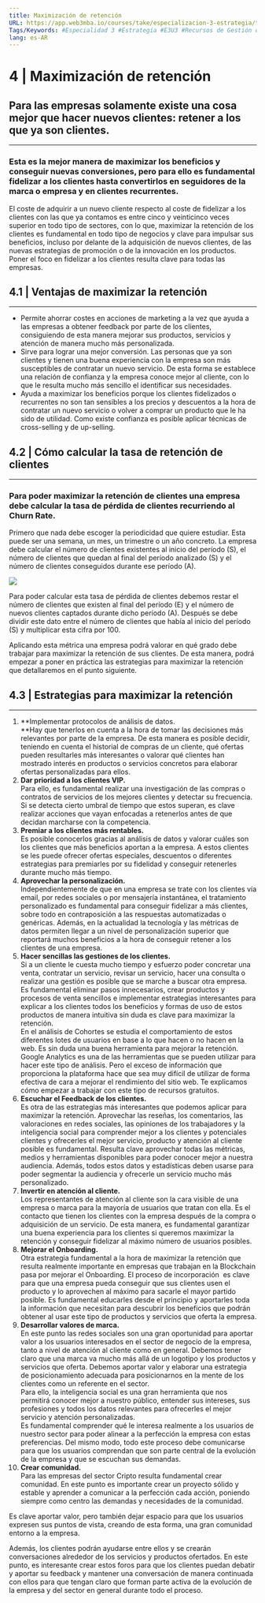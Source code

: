 ```yaml
---
title: Maximización de retención
URL: https://app.web3mba.io/courses/take/especializacion-3-estrategia/texts/37531392-u3-04-maximizacion-de-retencion
Tags/Keywords: #Especialidad 3 #Estrategia #E3U3 #Recursos de Gestión de Clientes #Recursos de Gestión #Gestión de Clientes #
lang: es-AR
---
```

# 4 | Maximización de retención

## Para las empresas solamente existe una cosa mejor que hacer nuevos clientes: retener a los que ya son clientes. 

---

### Esta es la mejor manera de maximizar los beneficios y conseguir nuevas conversiones, pero para ello es fundamental fidelizar a los clientes hasta convertirlos en seguidores de la marca o empresa y en clientes recurrentes. 

El coste de adquirir a un nuevo cliente respecto al coste de fidelizar a los clientes con las que ya contamos es entre cinco y veinticinco veces superior en todo tipo de sectores, con lo que, maximizar la retención de los clientes es fundamental en todo tipo de negocios y clave para impulsar sus beneficios, incluso por delante de la adquisición de nuevos clientes, de las nuevas estrategias de promoción o de la innovación en los productos. Poner el foco en fidelizar a los clientes resulta clave para todas las empresas.

  

## 4.1 | Ventajas de maximizar la retención

---

- Permite ahorrar costes en acciones de marketing a la vez que ayuda a las empresas a obtener feedback por parte de los clientes, consiguiendo de esta manera mejorar sus productos, servicios y atención de manera mucho más personalizada.
- Sirve para lograr una mejor conversión. Las personas que ya son clientes y tienen una buena experiencia con la empresa son más susceptibles de contratar un nuevo servicio. De esta forma se establece una relación de confianza y la empresa conoce mejor al cliente, con lo que le resulta mucho más sencillo el identificar sus necesidades.
- Ayuda a maximizar los beneficios porque los clientes fidelizados o recurrentes no son tan sensibles a los precios y descuentos a la hora de contratar un nuevo servicio o volver a comprar un producto que le ha sido de utilidad. Como existe confianza es posible aplicar técnicas de cross-selling y de up-selling.

## 4.2 | Cómo calcular la tasa de retención de clientes

---

### Para poder maximizar la retención de clientes una empresa debe calcular la tasa de pérdida de clientes recurriendo al Churn Rate. 

Primero que nada debe escoger la periodicidad que quiere estudiar. Esta puede ser una semana, un mes, un trimestre o un año concreto. La empresa debe calcular el número de clientes existentes al inicio del período (S), el número de clientes que quedan al final del período analizado (S) y el número de clientes conseguidos durante ese período (A).

![](https://files.cdn.thinkific.com/file_uploads/636320/images/910/3ca/3da/tasa_retencion_clientes_Mesa_de_trabajo_1.png)

Para poder calcular esta tasa de pérdida de clientes debemos restar el número de clientes que existen al final del período (E) y el número de nuevos clientes captados durante dicho período (A). Después se debe dividir este dato entre el número de clientes que había al inicio del período (S) y multiplicar esta cifra por 100.

Aplicando esta métrica una empresa podrá valorar en qué grado debe trabajar para maximizar la retención de sus clientes. De esta manera, podrá empezar a poner en práctica las estrategias para maximizar la retención que detallaremos en el punto siguiente.

## 4.3 | Estrategias para maximizar la retención

---

1. **Implementar protocolos de análisis de datos.  
    **Hay que tenerlos en cuenta a la hora de tomar las decisiones más relevantes por parte de la empresa. De esta manera es posible decidir, teniendo en cuenta el historial de compras de un cliente, qué ofertas pueden resultarles más interesantes o valorar qué clientes han mostrado interés en productos o servicios concretos para elaborar ofertas personalizadas para ellos.
2. **Dar prioridad a los clientes VIP.**  
    Para ello, es fundamental realizar una investigación de las compras o contratos de servicios de los mejores clientes y detectar su frecuencia. Si se detecta cierto umbral de tiempo que estos superan, es clave realizar acciones que vayan enfocadas a retenerlos antes de que decidan marcharse con la competencia.
3. **Premiar a los clientes más rentables.**  
    Es posible conocerlos gracias al análisis de datos y valorar cuáles son los clientes que más beneficios aportan a la empresa. A estos clientes se les puede ofrecer ofertas especiales, descuentos o diferentes estrategias para premiarles por su fidelidad y conseguir retenerles durante mucho más tiempo.
4. **Aprovechar la personalización.**   
    Independientemente de que en una empresa se trate con los clientes vía email, por redes sociales o por mensajería instantánea, el tratamiento personalizado es fundamental para conseguir fidelizar a más clientes, sobre todo en contraposición a las respuestas automatizadas o genéricas. Además, en la actualidad la tecnología y las métricas de datos permiten llegar a un nivel de personalización superior que reportará muchos beneficios a la hora de conseguir retener a los clientes de una empresa.
5. **Hacer sencillas las gestiones de los clientes.**  
    Si a un cliente le cuesta mucho tiempo y esfuerzo poder concretar una venta, contratar un servicio, revisar un servicio, hacer una consulta o realizar una gestión es posible que se marche a buscar otra empresa.  
    Es fundamental eliminar pasos innecesarios, crear productos y procesos de venta sencillos e implementar estrategias interesantes para explicar a los clientes todos los beneficios y formas de uso de estos productos de manera intuitiva sin duda es clave para maximizar la retención.  
    En el análisis de Cohortes se estudia el comportamiento de estos diferentes lotes de usuarios en base a lo que hacen o no hacen en la web. Es sin duda una buena herramienta para mejorar la retención. Google Analytics es una de las herramientas que se pueden utilizar para hacer este tipo de análisis. Pero el exceso de información que proporciona la plataforma hace que sea muy difícil de utilizar de forma efectiva de cara a mejorar el rendimiento del sitio web. Te explicamos cómo empezar a trabajar con este tipo de recursos gratuitos.
6. **Escuchar el Feedback de los clientes.**  
    Es otra de las estrategias más interesantes que podemos aplicar para maximizar la retención. Aprovechar las reseñas, los comentarios, las valoraciones en redes sociales, las opiniones de los trabajadores y la inteligencia social para comprender mejor a los clientes y potenciales clientes y ofrecerles el mejor servicio, producto y atención al cliente posible es fundamental. Resulta clave aprovechar todas las métricas, medios y herramientas disponibles para poder conocer mejor a nuestra audiencia. Además, todos estos datos y estadísticas deben usarse para poder segmentar la audiencia y ofrecerle un servicio mucho más personalizado.
7. **Invertir en atención al cliente.**  
    Los representantes de atención al cliente son la cara visible de una empresa o marca para la mayoría de usuarios que tratan con ella. Es el contacto que tienen los clientes con la empresa después de la compra o adquisición de un servicio. De esta manera, es fundamental garantizar una buena experiencia para los clientes si queremos maximizar la retención y conseguir fidelizar al máximo número de usuarios posibles.
8. **Mejorar el Onboarding.**  
    Otra estrategia fundamental a la hora de maximizar la retención que resulta realmente importante en empresas que trabajan en la Blockchain pasa por mejorar el Onboarding. El proceso de incorporación  es clave para que una empresa pueda conseguir que sus clientes usen el producto y lo aprovechen al máximo para sacarle el mayor partido posible. Es fundamental educarles desde el principio y aportarles toda la información que necesitan para descubrir los beneficios que podrán obtener al usar este tipo de productos y servicios que oferta la empresa.
9. **Desarrollar valores de marca.**   
    En este punto las redes sociales son una gran oportunidad para aportar valor a los usuarios interesados en el sector de negocio de la empresa, tanto a nivel de atención al cliente como en general. Debemos tener claro que una marca va mucho más allá de un logotipo y los productos y servicios que oferta. Debemos aportar valor y elaborar una estrategia de posicionamiento adecuada para posicionarnos en la mente de los clientes como un referente en el sector.  
    Para ello, la inteligencia social es una gran herramienta que nos permitirá conocer mejor a nuestro público, entender sus intereses, sus profesiones y todos los datos relevantes para ofrecerles el mejor servicio y atención personalizadas.  
    Es fundamental comprender qué le interesa realmente a los usuarios de nuestro sector para poder alinear a la perfección la empresa con estas preferencias. Del mismo modo, todo este proceso debe comunicarse para que los usuarios comprendan que son parte central de la evolución de la empresa y que se escuchan sus demandas.
10. **Crear comunidad.**  
    Para las empresas del sector Cripto resulta fundamental crear comunidad. En este punto es importante crear un proyecto sólido y estable y aprender a comunicar a la perfección cada acción, poniendo siempre como centro las demandas y necesidades de la comunidad.

Es clave aportar valor, pero también dejar espacio para que los usuarios expresen sus puntos de vista, creando de esta forma, una gran comunidad entorno a la empresa. 

Además, los clientes podrán ayudarse entre ellos y se crearán conversaciones alrededor de los servicios y productos ofertados. En este punto, es interesante crear estos foros para que los clientes puedan debatir y aportar su feedback y mantener una conversación de manera continuada con ellos para que tengan claro que forman parte activa de la evolución de la empresa y del sector en general durante todo el proceso.